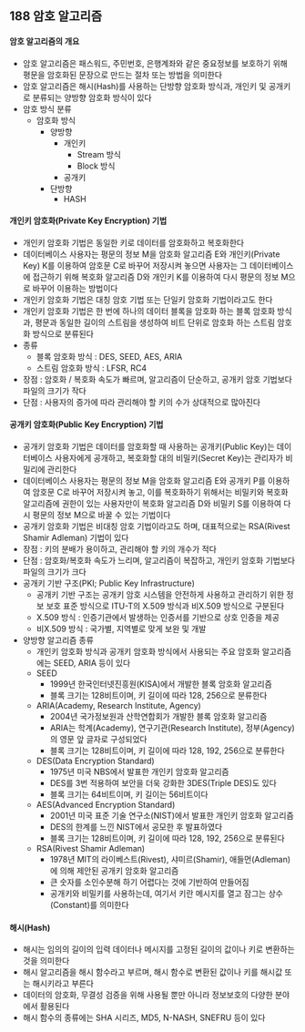 ## 188 암호 알고리즘

#### 암호 알고리즘의 개요

- 암호 알고리즘은 패스워드, 주민번호, 은행계좌와 같은 중요정보를 보호하기 위해 평문을 암호화된 문장으로 만드는 절차 또는 방법을 의미한다
- 암호 알고리즘은 해시(Hash)를 사용하는 단방향 암호화 방식과, 개인키 및 공개키로 분류되는 양방향 암호화 방식이 있다
- 암호 방식 분류
  - 암호화 방식
    - 양방향
      - 개인키
        - Stream 방식
        - Block 방식
      - 공개키
    - 단방향
      - HASH



#### 개인키 암호화(Private Key Encryption) 기법

- 개인키 암호화 기법은 동일한 키로 데이터를 암호화하고 복호화한다
- 데이터베이스 사용자는 평문의 정보 M을 암호화 알고리즘 E와 개인키(Private Key) K를 이용하여 암호문 C로 바꾸어 저장시켜 놓으면 사용자는 그 데이터베이스에 접근하기 위해 복호화 알고리즘 D와 개인키 K를 이용하여 다시 평문의 정보 M으로 바꾸어 이용하는 방법이다
- 개인키 암호화 기법은 대칭 암호 기법 또는 단일키 암호화 기법이라고도 한다
- 개인키 암호화 기법은 한 번에 하나의 데이터 블록을 암호화 하는 블록 암호화 방식과, 평문과 동일한 길이의 스트림을 생성하여 비트 단위로 암호화 하는 스트림 암호화 방식으로 분류된다
- 종류
  - 블록 암호화 방식 : DES, SEED, AES, ARIA
  - 스트림 암호화 방식 : LFSR, RC4
- 장점 : 암호화 / 복호화 속도가 빠르며, 알고리즘이 단순하고, 공개키 암호 기법보다 파일의 크기가 작다
- 단점 : 사용자의 증가에 따라 관리해야 할 키의 수가 상대적으로 많아진다



#### 공개키 암호화(Public Key Encryption) 기법

- 공개키 암호화 기법은 데이터를 암호화할 때 사용하는 공개키(Public Key)는 데이터베이스 사용자에게 공개하고, 복호화할 대의 비밀키(Secret Key)는 관리자가 비밀리에 관리한다
- 데이터베이스 사용자는 평문의 정보 M을 암호화 알고리즘 E와 공개키 P를 이용하여 암호문 C로 바꾸어 저장시켜 놓고, 이를 복호화하기 위해서는 비밀키와 복호화 알고리즘에 권한이 있는 사용자만이 복호화 알고리즘 D와 비밀키 S를 이용하여 다시 평문의 정보 M으로 바꿀 수 있는 기법이다
- 공개키 암호화 기법은 비대칭 암호 기법이라고도 하며, 대표적으로는 RSA(Rivest Shamir Adleman) 기법이 있다
- 장점 : 키의 분배가 용이하고, 관리해야 할 키의 개수가 적다
- 단점 : 암호화/복호화 속도가 느리며, 알고리즘이 복잡하고, 개인키 암호화 기법보다 파일의 크기가 크다
- 공개키 기반 구조(PKI; Public Key Infrastructure)
  - 공개키 기반 구조는 공개키 암호 시스템을 안전하게 사용하고 관리하기 위한 정보 보호 표준 방식으로 ITU-T의 X.509 방식과 비X.509 방식으로 구분된다
  - X.509 방식 : 인증기관에서 발생하는 인증서를 기반으로 상호 인증을 제공
  - 비X.509 방식 : 국가별, 지역별로 맞게 보완 및 개발
- 양방향 알고리즘 종류
  - 개인키 암호화 방식과 공개키 암호화 방식에서 사용되는 주요 암호화 알고리즘에는 SEED, ARIA 등이 있다
  - SEED
    - 1999년 한국인터넷진흥원(KISA)에서 개발한 블록 암호화 알고리즘
    - 블록 크기는 128비트이며, 키 길이에 따라 128, 256으로 분류한다
  - ARIA(Academy, Research Institute, Agency)
    - 2004년 국가정보원과 산학연합회가 개발한 블록 암호화 알고리즘
    - ARIA는 학계(Academy), 연구기관(Research Institute), 정부(Agency)의 영문 앞 글자로 구성되었다
    - 블록 크기는 128비트이며, 키 길이에 따라 128, 192, 256으로 분류한다
  - DES(Data Encryption Standard)
    - 1975년 미국 NBS에서 발표한 개인키 암호화 알고리즘
    - DES를 3번 적용하여 보안을 더욱 강화한 3DES(Triple DES)도 있다
    - 블록 크기는 64비트이며, 키 길이는 56비트이다
  - AES(Advanced Encryption Standard)
    - 2001년 미국 표준 기술 연구소(NIST)에서 발표한 개인키 암호화 알고리즘
    - DES의 한계를 느낀 NIST에서 공모한 후 발표하였다
    - 블록 크기는 128비트이며, 키 길이에 따라 128, 192, 256으로 분류된다
  - RSA(Rivest Shamir Adleman)
    - 1978년 MIT의 라이베스트(Rivest), 샤미르(Shamir), 애들먼(Adleman)에 의해 제안된 공개키 암호화 알고리즘
    - 큰 숫자를 소인수분해 하기 어렵다는 것에 기반하여 만들어짐
    - 공개키와 비밀키를 사용하는데, 여기서 키란 메시지를 열고 잠그는 상수(Constant)를 의미한다



#### 해시(Hash)

- 해시는 임의의 길이의 입력 데이터나 메시지를 고정된 길이의 값이나 키로 변환하는 것을 의미한다
- 해시 알고리즘을 해시 함수라고 부르며, 해시 함수로 변환된 값이나 키를 해시값 또는 해시키라고 부른다
- 데이터의 암호화, 무결성 검증을 위해 사용될 뿐만 아니라 정보보호의 다양한 분야에서 활용된다
- 해시 함수의 종류에는 SHA 시리즈, MD5, N-NASH, SNEFRU 등이 있다